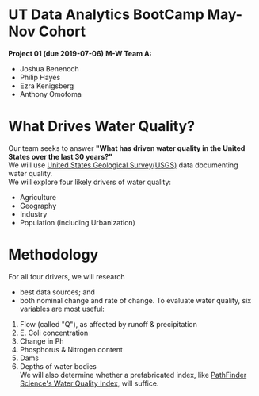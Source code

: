 # UT Data Analytics BootCamp May-Nov Cohort
__Project 01 (due 2019-07-06)__
__M-W Team A:__
* Joshua Benenoch
* Philip Hayes
* Ezra Kenigsberg
* Anthony Omofoma
# What Drives Water Quality?
Our team seeks to answer __"What has driven water quality in the United States over the last 30 years?"__<br/>
We will use [United States Geological Survey(USGS)](https://www.usgs.gov/products/data-and-tools/apis) data documenting water quality.<br/>
We will explore four likely drivers of water quality:
* Agriculture
* Geography
* Industry
* Population (including Urbanization)
# Methodology
For all four drivers, we will research 
* best data sources; and
* both nominal change and rate of change. 
To evaluate water quality, six variables are most useful:
1. Flow (called "Q"), as affected by runoff & precipitation
2. E. Coli concentration
3. Change in Ph
4. Phosphorus & Nitrogen content
5. Dams
6. Depths of water bodies<br/>
We will also determine whether a prefabricated index, like [PathFinder Science's Water Quality Index](http://www.pathfinderscience.net/stream/cproto4.cfm), will suffice.
